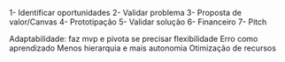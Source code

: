 1- Identificar oportunidades
2- Validar problema
3- Proposta de valor/Canvas
4- Prototipação
5- Validar solução
6- Financeiro
7- Pitch

Adaptabilidade: faz mvp e pivota se precisar
flexibilidade
Erro como aprendizado
Menos hierarquia e mais autonomia
Otimização de recursos